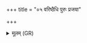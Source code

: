 +++
title = "०५ वरिष्ठैधि पुरुः प्रजया"

+++
<details><summary>मूलम् (GR)</summary>

वरिष्ठैधि पुरुः प्रजया सुवीरो  
अभि प्र युङ्क्ष्व दमया सपत्नान् ।  
इन्द्रो मरुत्वान् अधि ते ब्रवीतु  
तस्मा उ त्वं हविषा भागधा असः ।  
शतं हेमन्तान् दमया सपत्नान्  
विशस् त्वा सर्वा अनु गुङ्गवो भवन्तु ॥
</details>
